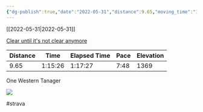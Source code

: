 ```yaml
---
{"dg-publish":true,"date":"2022-05-31","distance":9.65,"moving_time":"1:15:26","elapsed_time":"1:17:27","pace":"7:48","total_elevation_gain":1369,"url":"https://www.strava.com/activities/7234759677","permalink":"/01-personal/strava/2022-05-31-clear-until-it-s-not-clear-anymore/","dgPassFrontmatter":true}
---
```



[[2022-05-31\|2022-05-31]]

[Clear until it's not clear anymore](https://www.strava.com/activities/7234759677)

| Distance | Time    | Elapsed Time | Pace | Elevation |
| -------- | ------- | ------------ | ---- | --------- |
| 9.65     | 1:15:26 | 1:17:27      | 7:48 | 1369      |


One Western Tanager
    
![](https://dgtzuqphqg23d.cloudfront.net/WIqKnXS60d6v89IHEubouA0gng-KCWcwJwF1U_ZMuf8-768x576.jpg)

    

#strava
